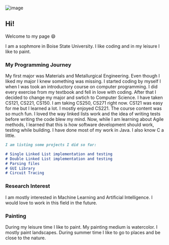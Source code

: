 ![image](https://user-images.githubusercontent.com/42818305/59953723-9d553100-943e-11e9-9e97-0f674f8eed4c.png)


## Hi!

Welcome to my page :smile: 

I am a sophmore in Boise State University. I like coding and in my leisure I like to paint.

### My Programming Journey

My first major was Materials and Metallurgical Engineering. Even though I liked my major I knew something was missing. I started coding by myself I when I was took an introductory course on computer programming. I did every exercise from my textbook and fell in love with coding.
After that I decided to change my major and swtich to Computer Science.
I have taken CS121, CS221, CS150. I am taking CS250, CS271 right now. 
CS121 was easy for me but I learned a lot. I mostly enjoyed CS221. The course content was so much fun. I loved the way linked lists work and the idea of writing tests before writing the code blew my mind. 
Now, while I am learning about Agile methods, I learned that this is how software development should work, testing while building. 
I have done most of my work in Java. I also know C a little.

```markdown
I am listing some projects I did so far:

# Single Linked List implementation and testing
# Double Linked List implementation and testing
# Parsing files
# GUI Library
# Circuit Tracing 

```
### Research Interest
I am mostly interested in Machine Learning and Artificial Intelligence. I would love to work in this field in the future.

### Painting
During my leisure time I like to paint. My painting medium is watercolor. I mostly paint landscapes. During summer time I like to go to places and be close to the nature.
